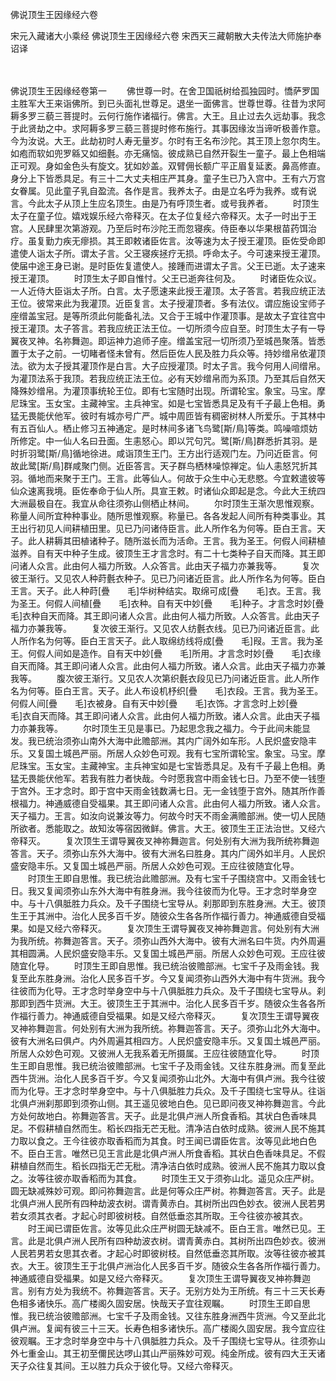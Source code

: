 <!-- { "loadSidebar": true } -->
佛说顶生王因缘经六卷


宋元入藏诸大小乘经
佛说顶生王因缘经六卷
宋西天三藏朝散大夫传法大师施护奉诏译


　　

佛说顶生王因缘经卷第一
　　佛世尊一时。在舍卫国祇树给孤独园时。憍萨罗国主胜军大王来诣佛所。到已头面礼世尊足。退坐一面佛言。世尊世尊。往昔为求阿耨多罗三藐三菩提时。云何行施作诸福行。佛言。大王。且止过去久远劫事。我念于此贤劫之中。求阿耨多罗三藐三菩提时修布施行。其事因缘汝当谛听极善作意。今为汝说。大王。此劫初时人寿无量岁。尔时有王名布沙陀。其王顶上忽尔肉生。如疱而软如兜罗緜又如细氎。亦无痛恼。彼成熟已自然开裂生一童子。最上色相端正可观。身如金色头有旋文。犹如妙盖。双臂佣长额广平正眉复延袤。鼻高修直。身分上下皆悉具足。有三十二大丈夫相庄严其身。童子生已乃入宫中。王有六万宫女眷属。见此童子乳自盈流。各作是言。我养太子。由是立名呼为我养。或有说言。今此太子从顶上生应名顶生。由是乃有呼顶生者。或号我养者。
　　时顶生太子在童子位。嬉戏娱乐经六帝释灭。在太子位复经六帝释灭。太子一时出于王宫。人民肆里次第游观。乃至后时布沙陀王而忽寝疾。侍臣奉以华果根苗药饵治疗。虽复勤力疾无瘳损。其王即敕诸臣佐言。汝等速为太子授王灌顶。臣佐受命即遣使人诣太子所。谓太子言。父王寝疾拯疗无损。呼命太子。今可速来授王灌顶。使届中途王身已谢。是时臣佐复遣使人。接踵而进谓太子言。父王已逝。太子速来授王灌顶。
　　时顶生太子即自惟忖。父王已逝奔往何及。
　　时诸臣佐众议。一人近侍大臣诣太子所。白言。太子愿速来此授王灌顶。太子答言。若我应统正法王位。彼常来此为我灌顶。近臣复言。太子授灌顶者。多有法仪。谓应施设宝师子座缯盖宝冠。是等所须此何能备礼法。又合于王城中作灌顶事。是故太子宜往宫中授王灌顶。太子答言。若我应统正法王位。一切所须今应自至。时顶生太子有一导翼夜叉神。名祢舞迦。即运神力追师子座。缯盖宝冠一切所须乃至城邑聚落。皆悉置于太子之前。一切睹者怪未曾有。然后臣佐人民及胜力兵众等。持妙缯帛依灌顶法。欲为太子授其灌顶作是白言。大子应授灌顶。时太子言。我今何用人间缯帛。为灌顶法系于我顶。若我应统正法王位。必有天妙缯帛而为系顶。乃至其后自然天降殊妙缯帛。为灌顶事统轮王位。即有七宝随时出现。所谓轮宝。象宝。马宝。摩尼珠宝。玉女宝。主藏神宝。主兵神宝。如是七宝皆悉具足及有千子最上色相。勇猛无畏能伏他军。彼时有城亦号广严。城中周匝皆有稠密树林人所爱乐。于其林中有五百仙人。栖止修习五神通定。是时林间多诸飞鸟鹭[斯/鳥]等类。鸣噪喧烦妨所修定。中一仙人名曰丑面。生恚怒心。即以咒句咒。鹭[斯/鳥]群悉折其羽。是时折羽鹭[斯/鳥]循地徐进。咸诣顶生王门。王方出行适观门左。乃问近臣言。何故此鹭[斯/鳥]群咸聚门侧。近臣答言。天子群鸟栖林噪惊禅定。仙人恚怒咒折其羽。循地而来聚于王门。王言。此等仙人。何故于众生中心无悲愍。今宜敕遣彼等仙众速离我境。臣佐奉命于仙人所。具宣王敕。时诸仙众即起是念。今此大王统四大洲最极自在。我宜从命往须弥山侧栖止林间。
　　尔时顶生王渐次思惟观察。称量人间所宜种种事业。随所思惟观察。称量已。各各发起人间所有种类事业。其王出行初见人间耕植田里。见已乃问诸侍臣言。此人所作名为何等。臣白王言。天子。此人耕耨其田植诸种子。随所滋长而为活命。王言。我为圣王。何假人间耕植滋养。自有天中种子生成。彼顶生王才言念时。有二十七类种子自天而降。其王即问诸人众言。此由何人福力所致。人众答言。此由天子福力亦兼我等。
　　复次彼王渐行。又见农人种莳氎衣种子。见已乃问诸近臣言。此人所作名为何等。臣白王言。天子。此人种莳[疊　　毛]华树种结实。取绵可成[疊　　毛]衣。王言。我为圣王。何假人间植[疊　　毛]衣种。自有天中妙[疊　　毛]种子。才言念时妙[疊　　毛]衣种自天而降。其王即问诸人众言。此由何人福力所致。人众答言。此由天子福力亦兼我等。
　　复次彼王渐行。又见农人纺氎衣线。见已乃问诸近臣言。此人所作名为何等。臣白王言天子。此人取绵纺线将成[疊　　毛]叚。王言。我为圣王。何假人间如是造作。自有天中妙[疊　　毛]所用。才言念时妙[疊　　毛]衣缘自天而降。其王即问诸人众言。此由何人福力所致。诸人众言。此由天子福力亦兼我等。
　　腹次彼王渐行。又见农人次第织氎衣段见已乃问诸近臣言。此人所作名为何等。臣白王言。天子。此人布设机杼织[疊　　毛]衣段。王言。我为圣王。何假人间[疊　　毛]衣被身。自有天中妙[疊　　毛]衣饰。才言念时上妙[疊　　毛]衣自天而降。其王即问诸人众言。此由何人福力所致。诸人众言。此由天子福力亦兼我等。
　　尔时顶生王见是事已。乃起思念我之福力。今于此间未能显发。我已统治须弥山南外大海中此赡部洲。其内广阔外如车形。人民炽盛安隐丰乐。又复国土城邑严丽。所居人众妙色可观。我有七宝所谓轮宝。象宝。马宝。摩尼珠宝。玉女宝。主藏神宝。主兵神宝如是七宝皆悉具足。及有千子最上色相。勇猛无畏能伏他军。若我有胜力者快哉。今时愿我宫中雨金钱七日。乃至不使一钱堕于宫外。王才念时。即于宫中天雨金钱数满七日。无一金钱堕于宫外。随其所作善根福力。神通威德自受福果。其王即问诸人众言。此由何人福力所致。诸人众言。天子福力。王言。如汝向说兼汝等力。何故今时天不雨金满赡部洲。使一切人民随所欲者。悉能取之。故知汝等宿因微鲜。佛言。大王。彼顶生王正法治世。又经六帝释灭。
　　复次顶生王谓导翼夜叉神祢舞迦言。何处别有大洲为我所统祢舞迦答言。天子。须弥山东外大海中。彼有大洲名曰胜身。其内广阔外如半月。人民炽盛安隐丰乐。又复国土城邑严丽。所居人众妙色可观。王应往彼随宜化导。
　　时顶生王即自思惟。我已统治此赡部洲。及有七宝千子围绕宫中。又雨金钱七日。我又复闻须弥山东外大海中有胜身洲。我今往彼而为化导。王才念时举身空中。与十八俱胝胜力兵众。及千子围绕七宝导从。刹那即到东胜身洲。大王。彼顶生王于其洲中。治化人民多百千岁。随彼众生各各所作福行善力。神通威德自受福果。如是又经六帝释灭。
　　复次顶生王谓导翼夜叉神祢舞迦言。何处别有大洲为我所统。祢舞迦答言。天子。须弥山西外大海中。彼有大洲名曰牛货。内外周遍其相圆满。人民炽盛安隐丰乐。又复国土城邑严丽。所居人众妙色可观。王应往彼随宜化导。
　　时顶生王即自思惟。我已统治彼赡部洲。七宝千子及雨金钱。我复至此东胜身洲。治化人民多百千岁。今又复闻须弥山西外大海中有牛货洲。我今往彼而为化导。王才念时举身空中与十八俱胝胜力兵众。及千子围绕七宝导从。刹那即到西牛货洲。大王。彼顶生王于其洲中。治化人民多百千岁。随彼众生各各所作福行善力。神通威德自受福果。如是又经六帝释灭。
　　复次顶生王谓导翼夜叉神祢舞迦言。何处别有大洲为我所统。祢舞迦答言。天子。须弥山北外大海中。彼有大洲名曰俱卢。内外周遍其相四方。人民炽盛安隐丰乐。又复国土城邑严丽。所居人众妙色可观。又彼洲人无我系着无所摄属。王应往彼随宜化导。
　　时顶生王即自思惟。我已统治彼赡部洲。七宝千子及雨金钱。又往东胜身洲。而复至此西牛货洲。治化人民多百千岁。今又复闻须弥山北外。大海中有俱卢洲。我今往彼而为化导。王才念时举身空中。与十八俱胝胜力兵众。及千子围绕七宝导从。往诣北俱卢洲刹那即到须弥山侧。其王遥见彼地白色。见已即问夜叉神祢舞迦言。今此方处何故地白。祢舞迦答言。天子。此是北俱卢洲人所食香稻。其状白色香味具足。不假耕植自然而生。稻长四指无芒无秕。清净洁白依时成熟。彼洲人民不施其力取以食之。王今往彼亦取香稻而为其食。时王闻已谓臣佐言。汝等见此地白色不。臣白王言。唯然已见王言此是北俱卢洲人所食香稻。其状白色香味具足。不假耕植自然而生。稻长四指无芒无秕。清净洁白依时成熟。彼洲人民不施其力取以食之。汝等往彼亦取香稻而为其食。
　　时顶生王又于须弥山北。遥见众庄严树。圆无缺减殊妙可观。即问祢舞迦言。此是何等众庄严树。祢舞迦答言。天子。此是北俱卢洲人民所有四种劫波衣树。谓青黄赤白。其树所出四色妙衣。彼洲人民若男若女须其衣者。才起心时即彼树枝。自然低垂恣其所取。王今往彼亦被其衣。
　　时王闻已谓臣佐言。汝等见此众庄严树圆无缺减不。臣白王言。唯然已见。王言。此是北俱卢洲人民所有四种劫波衣树。谓青黄赤白。其树所出四色妙衣。彼洲人民若男若女思其衣者。才起心时即彼树枝。自然低垂恣其所取。汝等往彼亦被其衣。大王。彼顶生王于北俱卢洲治化人民多百千岁。随彼众生各各所作福行善力。神通威德自受福果。如是又经六帝释灭。
　　复次顶生王谓导翼夜叉神祢舞迦言。别有方处为我统不。祢舞迦答言。天子。无别方处为王所统。有三十三天长寿色相多诸快乐。高广楼阁久固安居。快哉天子宜往观瞩。
　　时顶生王即自思惟。我已统治彼赡部洲。七宝千子及雨金钱。又往东胜身洲西牛货洲。今又至此北俱卢洲。复闻有彼三十三天。长寿色相多诸快乐。高广楼阁久固安居。我今宜应往彼观瞩。王才念时举身空中与十八俱胝胜力兵众。及千子围绕七宝导从。往须弥山外七重金山。其王初至儞民达啰山其山严丽殊妙可观。纯金所成。彼有四大王天诸天子众往复其间。王以胜力兵众于彼化导。又经六帝释灭。
